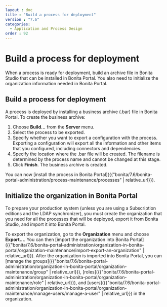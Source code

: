 ```yaml
---
layout : doc
title : "Build a process for deployment"
version : "7.6"
categories:
  - Application and Process Design
order : 92
---
```

# Build a process for deployment

When a process is ready for deployment, build an archive file in Bonita Studio that can be installed in Bonita Portal.
You also need to initialize the organization information needed in Bonita Portal.

## Build a process for deployment

A process is deployed by installing a business archive (.bar) file in Bonita Portal.
To create the business archive:

1. Choose **Build...** from the **Server** menu.
2. Select the process to be exported.
3. Specify whether you want to export a configuration with the process. 
Exporting a configuration will export all the information and other items that you configured, including connectors and dependencies.
4. Specify the location where the .bar file will be created. The filename is determined by the process name and cannot be changed at this stage.
5. Click **Finish**. The business archive is created.

You can now [install the process in Bonita Portal]({{"bonita/7.6/bonita-portal-administration/process-maintenance/processes" | relative_url}}).

## Initialize the organization in Bonita Portal

To prepare your production system (unless you are using a Subscription editions and the LDAP synchronizer), 
you must create the organization that you need for all the processes that will be deployed, export it from Bonita Studio,
and import it into Bonita Portal. 

To export the organization, go to the **Organization** menu and choose **Export...**. You
can then [import the organization into Bonita Portal]({{"bonita/7.6/bonita-portal-administration/organization-in-bonita-portal/organization-maintenance/import-export-an-organization" | relative_url}}). After the organization is imported into Bonita Portal, 
you can [manage the groups]({{"bonita/7.6/bonita-portal-administration/organization-in-bonita-portal/organization-maintenance/group" | relative_url}}), [roles]({{"bonita/7.6/bonita-portal-administration/organization-in-bonita-portal/organization-maintenance/role" | relative_url}}), and [users]({{"bonita/7.6/bonita-portal-administration/organization-in-bonita-portal/organization-maintenance/manage-users/manage-a-user" | relative_url}}) in the organization.
